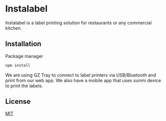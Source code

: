 # Instalabel

Instalabel is a label printing solution for restaurants or any commercial kitchen.

## Installation

Package manager

```bash
npm install
```
We are using QZ Tray to connect to label printers via USB/Bluetooth and print from our web app. We also have a mobile app that uses sunmi device to print the labels.


## License

[MIT](https://choosealicense.com/licenses/mit/)
